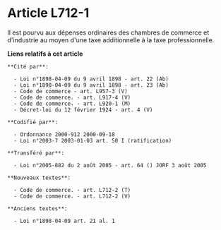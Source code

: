 # Article L712-1

Il est pourvu aux dépenses ordinaires des chambres de commerce et d'industrie au moyen d'une taxe additionnelle à la taxe
professionnelle.

**Liens relatifs à cet article**

	**Cité par**:

	  - Loi n°1898-04-09 du 9 avril 1898 - art. 22 (Ab)
	  - Loi n°1898-04-09 du 9 avril 1898 - art. 23 (Ab)
	  - Code de commerce - art. L957-3 (V)
	  - Code de commerce. - art. L917-4 (V)
	  - Code de commerce. - art. L920-1 (M)
	  - Décret-loi du 12 février 1924 - art. 4 (V)

	**Codifié par**:

	  - Ordonnance 2000-912 2000-09-18
	  - Loi n°2003-7 2003-01-03 art. 50 I (ratification)

	**Transféré par**:

	  - Loi n°2005-882 du 2 août 2005 - art. 64 () JORF 3 août 2005

	**Nouveaux textes**:

	  - Code de commerce. - art. L712-2 (T)
	  - Code de commerce. - art. L712-2 (V)

	**Anciens textes**:

	  - Loi n°1898-04-09 art. 21 al. 1
